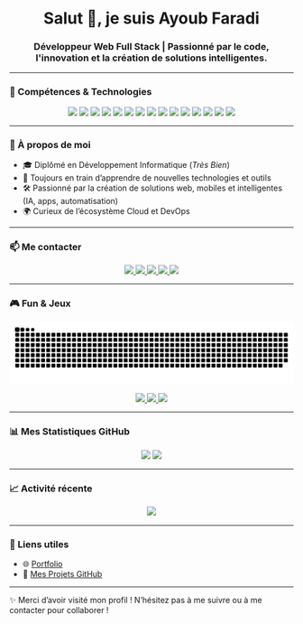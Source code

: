 <h1 align="center">Salut 👋, je suis Ayoub Faradi</h1>
<h3 align="center">Développeur Web Full Stack | Passionné par le code, l'innovation et la création de solutions intelligentes.</h3>

---

### 🧰 Compétences & Technologies

<p align="center">
  <img src="https://img.shields.io/badge/-JavaScript-F7DF1E?style=flat&logo=javascript&logoColor=black" />
  <img src="https://img.shields.io/badge/-React-61DAFB?style=flat&logo=react&logoColor=black" />
  <img src="https://img.shields.io/badge/-Node.js-339933?style=flat&logo=node.js&logoColor=white" />
  <img src="https://img.shields.io/badge/-PHP-777BB4?style=flat&logo=php&logoColor=white" />
  <img src="https://img.shields.io/badge/-Python-3776AB?style=flat&logo=python&logoColor=white" />
  <img src="https://img.shields.io/badge/-Laravel-FF2D20?style=flat&logo=laravel&logoColor=white" />
  <img src="https://img.shields.io/badge/-Agile-DD0031?style=flat&logo=files&logoColor=white" />
  <img src="https://img.shields.io/badge/-OOP-0175C2?style=flat&logo=reactivex&logoColor=white" />
  <img src="https://img.shields.io/badge/-SQL-4479A1?style=flat&logo=postgresql&logoColor=white" />
  <img src="https://img.shields.io/badge/-MongoDB-47A248?style=flat&logo=mongodb&logoColor=white" />
  <img src="https://img.shields.io/badge/-Tailwind-38B2AC?style=flat&logo=tailwind-css&logoColor=white" />
  <img src="https://img.shields.io/badge/-Bootstrap-7952B3?style=flat&logo=bootstrap&logoColor=white" />
  <img src="https://img.shields.io/badge/-Git-F05032?style=flat&logo=git&logoColor=white" />
  <img src="https://img.shields.io/badge/-Jira-0052CC?style=flat&logo=jira&logoColor=white" />
  <img src="https://img.shields.io/badge/-Cloud-3C3C3C?style=flat&logo=cloudflare&logoColor=white" />
</p>

---

### 🚀 À propos de moi

- 🎓 Diplômé en Développement Informatique (*Très Bien*)  
- 🧠 Toujours en train d’apprendre de nouvelles technologies et outils  
- 🛠 Passionné par la création de solutions web, mobiles et intelligentes (IA, apps, automatisation)  
- 🌍 Curieux de l’écosystème Cloud et DevOps  

---

### 📫 Me contacter

<p align="center">
  <a href="https://www.linkedin.com/in/ayoub-faradi/" target="_blank">
    <img src="https://img.shields.io/badge/-LinkedIn-0A66C2?style=for-the-badge&logo=linkedin&logoColor=white" />
  </a>
  <a href="mailto:ayoubfaradi05@gmail.com">
    <img src="https://img.shields.io/badge/-Email-EA4335?style=for-the-badge&logo=gmail&logoColor=white" />
  </a>
  <a href="https://github.com/AyoubFaradi" target="_blank">
    <img src="https://img.shields.io/badge/-GitHub-181717?style=for-the-badge&logo=github&logoColor=white" />
  </a>
  <a href="https://ayoubfaradifolio.com" target="_blank">
    <img src="https://img.shields.io/badge/-Portfolio-4CAF50?style=for-the-badge&logo=about-dot-me&logoColor=white" />
  </a>
  <a href="https://wa.me/+212612345678" target="_blank">
    <img src="https://img.shields.io/badge/-WhatsApp-25D366?style=for-the-badge&logo=whatsapp&logoColor=white" />
  </a>
</p>


---

### 🎮 Fun & Jeux

<p align="center">
  <a href="https://github.com/Platane/snk">
    <img src="https://github.com/Platane/snk/raw/output/github-contribution-grid-snake.svg" alt="Snake Game" />
  </a>
</p>

<p align="center">
  <a href="https://scratch.mit.edu/projects/475535107/">
    <img src="https://img.shields.io/badge/-Jouer%20à%20Among%20Us-FF4500?style=for-the-badge" />
  </a>
  <a href="https://www.ea.com/games/fifa/fifa-25" target="_blank">
    <img src="https://img.shields.io/badge/-Jouer%20à%20FIFA%2025-007A33?style=for-the-badge&logo=ea&logoColor=white" />
  </a>
  <a href="https://www.rockstargames.com/V/" target="_blank">
    <img src="https://img.shields.io/badge/-Jouer%20à%20GTA%205-FF0000?style=for-the-badge&logo=rockstargames&logoColor=white" />
  </a>
</p>


---

### 📊 Mes Statistiques GitHub

<p align="center">
  <img src="https://github-readme-stats.vercel.app/api?username=AyoubFaradi&show_icons=true&theme=tokyonight" />
  <img src="https://github-readme-stats.vercel.app/api/top-langs/?username=AyoubFaradi&layout=compact&theme=tokyonight" />
</p>

---

### 📈 Activité récente

<p align="center">
  <img src="https://github-readme-activity-graph.vercel.app/graph?username=AyoubFaradi&theme=github-compact" />
</p>

---

### 🔗 Liens utiles

- 🌐 [Portfolio](https://AyoubFaradiPortfolio.com)  
- 📁 [Mes Projets GitHub](https://github.com/AyoubFaradi?tab=repositories)  

---

✨ Merci d’avoir visité mon profil ! N’hésitez pas à me suivre ou à me contacter pour collaborer !
